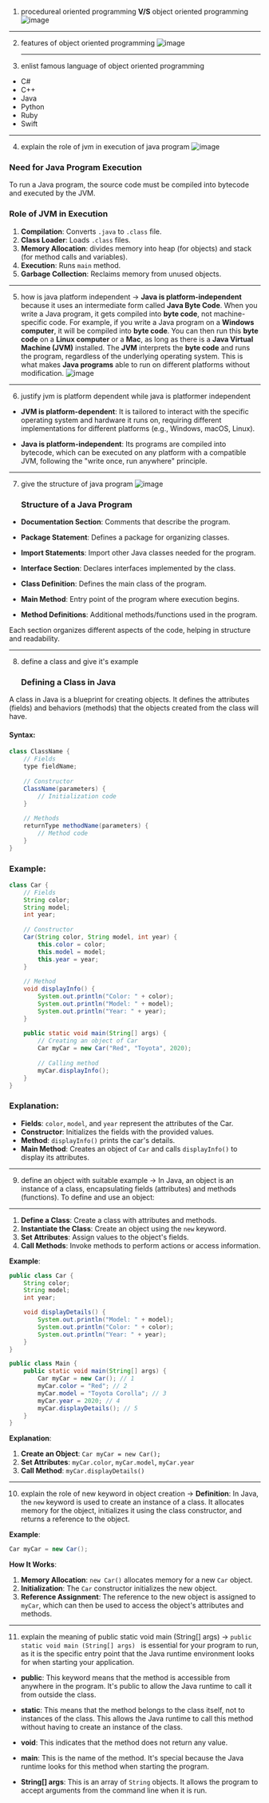 1. procedureal oriented programming  **V/S**  object oriented programming 
![image](.attachments/a0378cbf5675896eaa6f6d5452bfc6119aa863c5.jpg)
***
2. features of object oriented programming
   ![image](.attachments/398fb22adf1de1d4f45af0737bbcae28f7412c74.jpg)
   ***
3. enlist famous language of object oriented programming
- C#
- C++
- Java
- Python
- Ruby
- Swift
***
4. explain the role of jvm in execution of java program
![image](.attachments/6cf738d2763dc73222dfe6346825572d68e11268.webp)


### Need for Java Program Execution

To run a Java program, the source code must be compiled into bytecode and executed by the JVM.

### Role of JVM in Execution

1. **Compilation**: Converts `.java` to `.class` file.
2. **Class Loader**: Loads `.class` files.
3. **Memory Allocation**: divides memory into  heap (for objects) and stack (for method calls and variables).
4. **Execution**: Runs `main` method.
5. **Garbage Collection**: Reclaims memory from unused objects.
***

5. how is java platform independent 
-> **Java is platform-independent** because it uses an intermediate form called **Java Byte Code**. When you write a Java program, it gets compiled into **byte code**, not machine-specific code. For example, if you write a Java program on a **Windows computer**, it will be compiled into **byte code**. You can then run this **byte code** on a **Linux computer** or a **Mac**, as long as there is a **Java Virtual Machine (JVM)** installed. The **JVM** interprets the **byte code** and runs the program, regardless of the underlying operating system. This is what makes **Java programs** able to run on different platforms without modification.
   ![image](.attachments/9c14f3fb4f7cd50225e2d3be517b9561aa9866bd.png)
***
6. justify jvm is platform dependent while java is platformer independent
- **JVM is platform-dependent**: It is tailored to interact with the specific operating system and hardware it runs on, requiring different implementations for different platforms (e.g., Windows, macOS, Linux).

- **Java is platform-independent**: Its programs are compiled into bytecode, which can be executed on any platform with a compatible JVM, following the "write once, run anywhere" principle.
***
  7. give the structure of java program ![image](.attachments/257e30605670752c80610c270fde15ae80616a5c.png)
     ### Structure of a Java Program

- **Documentation Section**: Comments that describe the program.

- **Package Statement**: Defines a package for organizing classes.

- **Import Statements**: Import other Java classes needed for the program.

- **Interface Section**: Declares interfaces implemented by the class.

- **Class Definition**: Defines the main class of the program.

- **Main Method**: Entry point of the program where execution begins.

- **Method Definitions**: Additional methods/functions used in the program.

Each section organizes different aspects of the code, helping in structure and readability.
***
8. define a class and give it's example

   ### Defining a Class in Java

A class in Java is a blueprint for creating objects. It defines the attributes (fields) and behaviors (methods) that the objects created from the class will have.

#### Syntax:
```java
class ClassName {
    // Fields
    type fieldName;
    
    // Constructor
    ClassName(parameters) {
        // Initialization code
    }
    
    // Methods
    returnType methodName(parameters) {
        // Method code
    }
}
```

### Example:
```java
class Car {
    // Fields
    String color;
    String model;
    int year;
    
    // Constructor
    Car(String color, String model, int year) {
        this.color = color;
        this.model = model;
        this.year = year;
    }
    
    // Method
    void displayInfo() {
        System.out.println("Color: " + color);
        System.out.println("Model: " + model);
        System.out.println("Year: " + year);
    }
    
    public static void main(String[] args) {
        // Creating an object of Car
        Car myCar = new Car("Red", "Toyota", 2020);
        
        // Calling method
        myCar.displayInfo();
    }
}
```

### Explanation:
- **Fields**: `color`, `model`, and `year` represent the attributes of the Car.
- **Constructor**: Initializes the fields with the provided values.
- **Method**: `displayInfo()` prints the car's details.
- **Main Method**: Creates an object of `Car` and calls `displayInfo()` to display its attributes.
***
9. define an object with suitable example
  ->  In Java, an object is an instance of a class, encapsulating fields (attributes) and methods (functions). To define and use an object:
***
1. **Define a Class**: Create a class with attributes and methods.
2. **Instantiate the Class**: Create an object using the `new` keyword.
3. **Set Attributes**: Assign values to the object's fields.
4. **Call Methods**: Invoke methods to perform actions or access information.

**Example**:

```java
public class Car {
    String color;
    String model;
    int year;

    void displayDetails() {
        System.out.println("Model: " + model);
        System.out.println("Color: " + color);
        System.out.println("Year: " + year);
    }
}

public class Main {
    public static void main(String[] args) {
        Car myCar = new Car(); // 1
        myCar.color = "Red"; // 2
        myCar.model = "Toyota Corolla"; // 3
        myCar.year = 2020; // 4
        myCar.displayDetails(); // 5
    }
}
```

**Explanation**:
1. **Create an Object**: `Car myCar = new Car();`
2. **Set Attributes**: `myCar.color`, `myCar.model`, `myCar.year`
3. **Call Method**: `myCar.displayDetails()`
***
10. explain the role of new keyword in object creation
->
**Definition**:
In Java, the `new` keyword is used to create an instance of a class. It allocates memory for the object, initializes it using the class constructor, and returns a reference to the object.

**Example**:
```java
Car myCar = new Car();
```

**How It Works**:
1. **Memory Allocation**: `new Car()` allocates memory for a new `Car` object.
2. **Initialization**: The `Car` constructor initializes the new object.
3. **Reference Assignment**: The reference to the new object is assigned to `myCar`, which can then be used to access the object's attributes and methods.
***


11. explain the meaning of public  static void main (String[] args)
->
```public  static void main (String[] args) ```  is essential for your program to run, as it is the specific entry point that the Java runtime environment looks for when starting your application.

- **public**: This keyword means that the method is accessible from anywhere in the program. It's public to allow the Java runtime to call it from outside the class.
  
- **static**: This means that the method belongs to the class itself, not to instances of the class. This allows the Java runtime to call this method without having to create an instance of the class.

- **void**: This indicates that the method does not return any value.

- **main**: This is the name of the method. It's special because the Java runtime looks for this method when starting the program.

- **String[] args**: This is an array of `String` objects. It allows the program to accept arguments from the command line when it is run.


